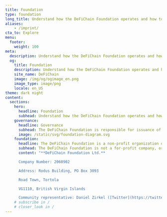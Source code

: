 ```yaml
---
title: Foundation
type: foundation
long_title: Understand how the DeFiChain Foundation operates and how to get involved.
aliases:
    - /imprint/
cta_to: Explore
menu:
  footer:
    weight: 100
meta:
  description: Understand how the DeFiChain Foundation operates and how to get involved.
  og:
    title: Foundation
    description: Understand how the DeFiChain Foundation operates and how to get involved.
    site_name: DeFiChain
    image: /img/og/ogimage_en.png
    image_type: image/png
    locale: en_US
theme: dark night
content:
  sections:
    hero:
      headline: Foundation
      subhead: Understand how the DeFiChain Foundation operates and how to get involved.
    governance:
      headline: Governance
      subhead: The DeFiChain Foundation is responsible for issuance of tokens to users and groups to speed up adoption. The Foundation is tasked with boosting the ecosystem, bringing in ecosystem partners, directing the development of the tools for ecosystem partners, and other activities to increase the number of ecosystem partners.
      image: /static/svg/foundation-diagram.svg
    foundation:
      headline: The DeFiChain Foundation is a non-profit organization dedicated to supporting DeFiChain ecosystem and related technologies as well as communities.
      subhead: The DeFiChain Foundation is not a for-profit company, or even a traditional non-profit. Their role is not to control or lead DeFiChain, nor are they the only organization that funds critical development of DeFiChain-related technologies. The DeFiChain Foundation is one part of a much larger ecosystem.
      content: "**DeFiChain Foundation Ltd.**

      Company Number: 2068902

      Address: Rodus Building, PO Box 3093

      Road Town, Tortola

      VG1110, British Virgin Islands

      Community representative: Daniel Zirkel ([Twitter](https://twitter.com/DanielZirkel))"
    # subscribe in /
    # closer_look in /
---
```

